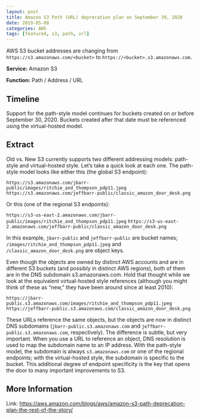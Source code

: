 ```yaml
---
layout: post
title: Amazon S3 Path (URL) deprecation plan on September 39, 2020
date: 2019-05-08
categories: AWS
tags: [featured, s3, path, url]
---
```


AWS S3 bucket addresses are changing from `https://s3.amazonaws.com/<bucket>` to `https://<bucket>.s3.amazonaws.com`.

<!--more-->

**Service:** Amazon S3

**Function:** Path / Address / URL

## Timeline

Support for the path-style model continues for buckets created on or before September 30, 2020. Buckets created after that date must be referenced using the virtual-hosted model.

## Extract

Old vs. New
S3 currently supports two different addressing models: path-style and virtual-hosted style. Let’s take a quick look at each one. The path-style model looks like either this (the global S3 endpoint):

`https://s3.amazonaws.com/jbarr-public/images/ritchie_and_thompson_pdp11.jpeg`
`https://s3.amazonaws.com/jeffbarr-public/classic_amazon_door_desk.png`

Or this (one of the regional S3 endpoints):

`https://s3-us-east-2.amazonaws.com/jbarr-public/images/ritchie_and_thompson_pdp11.jpeg`
`https://s3-us-east-2.amazonaws.com/jeffbarr-public/classic_amazon_door_desk.png`

In this example, `jbarr-public` and `jeffbarr-public` are bucket names; `/images/ritchie_and_thompson_pdp11.jpeg` and `/classic_amazon_door_desk.png` are object keys.

Even though the objects are owned by distinct AWS accounts and are in different S3 buckets (and possibly in distinct AWS regions), both of them are in the DNS subdomain s3.amazonaws.com. Hold that thought while we look at the equivalent virtual-hosted style references (although you might think of these as “new,” they have been around since at least 2010):

`https://jbarr-public.s3.amazonaws.com/images/ritchie_and_thompson_pdp11.jpeg`
`https://jeffbarr-public.s3.amazonaws.com/classic_amazon_door_desk.png`

These URLs reference the same objects, but the objects are now in distinct DNS subdomains (`jbarr-public.s3.amazonaws.com` and `jeffbarr-public.s3.amazonaws.com`, respectively). The difference is subtle, but very important. When you use a URL to reference an object, DNS resolution is used to map the subdomain name to an IP address. With the path-style model, the subdomain is always `s3.amazonaws.com` or one of the regional endpoints; with the virtual-hosted style, the subdomain is specific to the bucket. This additional degree of endpoint specificity is the key that opens the door to many important improvements to S3.

## More Information

Link: <https://aws.amazon.com/blogs/aws/amazon-s3-path-deprecation-plan-the-rest-of-the-story/>
